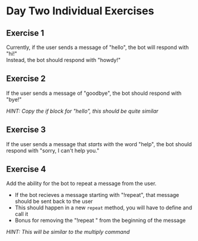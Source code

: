 # Day Two Individual Exercises

## Exercise 1
Currently, if the user sends a message of "hello", the bot will respond with "hi!"  
Instead, the bot should respond with "howdy!"

## Exercise 2
If the user sends a message of "goodbye", the bot should respond with "bye!"

*HINT: Copy the if block for "hello", this should be quite similar*

## Exercise 3
If the user sends a message that *starts with* the word "help", the bot should respond with "sorry, I can't help you."

## Exercise 4
Add the ability for the bot to repeat a message from the user.
  
- If the bot recieves a message starting with "!repeat", that message should be sent back to the user
- This should happen in a new `repeat` method, you will have to define and call it
- Bonus for removing the "!repeat " from the beginning of the message

*HINT: This will be similar to the multiply command*